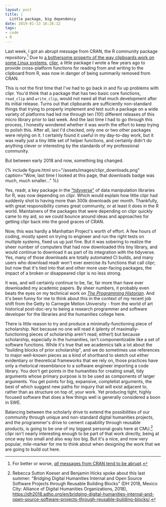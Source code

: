 ```yaml
---
layout: post
title: |
  Little package, big dependency
date: 2019-01-13 16:26:12
tags:
- code
- R
---
```


[^abrupt]: For better or worse, [_all_ messages from CRAN tend to be abrupt](http://r-pkgs.had.co.nz/release.html#release-submission).

[clipr]: https://github.com/mdlincoln/clipr

Last week, I got an abrupt message from CRAN, the R community package repository.[^abrupt]
Due to [a bothersome property of the way clipboards work on some Linux systems](https://github.com/mdlincoln/clipr/issues/38), [clipr], a little package I wrote a few years ago to provide cross-platform functions for reading from and writing to the clipboard from R, was now in danger of being summarily removed from CRAN.

This is not the first time that I've had to go back in and fix up problems with clipr.
You'd think that a package that has two basic core functions, `read_clip` and `write_clip`, would not need all that much development after its initial release.
Turns out that clipboards are sufficiently non-standard things that trying to properly implement and test such a package on a wide variety of platforms had led me through ten (10!) different releases of this micro library prior to last week.
And the last time I had to go through this process, I honestly wondered whether it was worth the effort to keep trying to polish this.
After all, last I'd checked, only one or two other packages were relying on it.
I certainly found it useful in my day-to-day work, but it was really just a tiny little set of helper functions, and certainly didn't do anything clever or interesting by the standards of my professional community.

But between early 2018 and now, something big changed.

{% include figure.html src="/assets/images/clipr_downloads.png" caption="Wow, last time I looked at this page, that downloads badge was much, much smaller..." %}

Yes, readr, a key package in the ["tidyverse"](https://www.tidyverse.org/) of data manipulation libraries for R, was now depending on clipr.
Which would explain how little clipr had suddenly shot to having more than 300k downloads per month.
Thankfully, with great responsibility comes great community, or at least it does in the R world.
Maintainers of the packages that were depending on clipr quickly came to my aid, so we could bounce around ideas and approaches for getting clipr back into the good graces of CRAN.

Now, this was hardly a Manhattan Project's worth of effort.
A few hours of coding, mostly spent on trying to engineer and run the right tests on multiple systems, fixed us up just fine.
But it was sobering to realize the sheer number of computers that had now downloaded this tiny library, and would continue to download it as part of its integration with the tidyverse.
Yes, many of those downloads are totally automated CI builds, and many users who download readr won't ever exercise its functions that call clipr; but now that it's tied into that and other more user-facing packages, the impact of a broken or disappeared clipr is no less strong.

It was, and will certainly continue to be, far, far more than have ever downloaded my academic papers.
By sheer numbers, it probably even beats the eyes on my technical work on [_The Programming Historian_](https://programminghistorian.org/).
And it's been funny for me to think about this in the context of my recent job shift from the Getty to Carnegie Mellon University - from the world of art historical post-doc-ery to being a research programmer and software developer for the libraries and the humanities college here.

There is little reason to try and produce a minimally-functioning piece of scholarship.
Not because no one will read it (plenty of maximally-functioning pieces of scholarship aren't read, either!) but because scholarship, especially in the humanities, isn't componentizable like a set of software functions.
While it's true that we academics talk a lot about the "building blocks of prior scholarship", and we do sometimes use references to major well-known pieces as a kind of shorthand to sketch out either evidentiary or theoretical frameworks that we rely on, those practices have only a rhetorical resemblance to a software engineer importing a code library.
You don't get points in the humanities for creating small, tidy arguments whose primary purpose is to be used as components of larger arguments.
You get points for big, expansive, completist arguments, the best of which suggest new paths for inquiry that will exist adjacent to, rather than as structure on top of, your work.
Yet producing tight, highly focused software that does a few things well is generally considered a boon in SWE.

Balancing between the scholarly drive to extend the possibilities of our community through unique and non-standard digital humanities projects, and the programmer's drive to cement capability through reusable products, is going to be one of my biggest personal goals here at CMU.[^rsk]
clipr isn't nearly interesting enough to be part of that work directly, being at once way too small and also way too big.
But it's a nice, and now very popular, mile-marker for me to think about when designing the work that we are going to build out here.

[^rsk]: Rebecca Sutton Koeser and Benjamin Hicks spoke about this last summer: "Bridging Digital Humanities Internal and Open Source Software Projects through Reusable Building Blocks" (DH 2018, Mexico City: Alliance of Digital Humanities Organizations, 2018), <https://dh2018.adho.org/en/bridging-digital-humanities-internal-and-open-source-software-projects-through-reusable-building-blocks/>.
